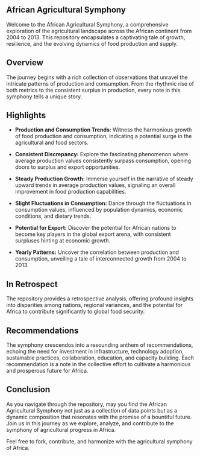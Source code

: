 ## African Agricultural Symphony ##

Welcome to the African Agricultural Symphony, a comprehensive exploration of the agricultural landscape across the African continent from 2004 to 2013. This repository encapsulates a captivating tale of growth, resilience, and the evolving dynamics of food production and supply.

## Overview
The journey begins with a rich collection of observations that unravel the intricate patterns of production and consumption. From the rhythmic rise of both metrics to the consistent surplus in production, every note in this symphony tells a unique story.

## Highlights
- **Production and Consumption Trends:** Witness the harmonious growth of food production and consumption, indicating a potential surge in the agricultural and food sectors.
  
- **Consistent Discrepancy:** Explore the fascinating phenomenon where average production values consistently surpass consumption, opening doors to surplus and export opportunities.

- **Steady Production Growth:** Immerse yourself in the narrative of steady upward trends in average production values, signaling an overall improvement in food production capabilities.

- **Slight Fluctuations in Consumption:** Dance through the fluctuations in consumption values, influenced by population dynamics, economic conditions, and dietary trends.

- **Potential for Export:** Discover the potential for African nations to become key players in the global export arena, with consistent surpluses hinting at economic growth.

- **Yearly Patterns:** Uncover the correlation between production and consumption, unveiling a tale of interconnected growth from 2004 to 2013.

## In Retrospect
The repository provides a retrospective analysis, offering profound insights into disparities among nations, regional variances, and the potential for Africa to contribute significantly to global food security.

## Recommendations
The symphony crescendos into a resounding anthem of recommendations, echoing the need for investment in infrastructure, technology adoption, sustainable practices, collaboration, education, and capacity building. Each recommendation is a note in the collective effort to cultivate a harmonious and prosperous future for Africa.

## Conclusion
As you navigate through the repository, may you find the African Agricultural Symphony not just as a collection of data points but as a dynamic composition that resonates with the promise of a bountiful future. Join us in this journey as we explore, analyze, and contribute to the symphony of agricultural progress in Africa.



Feel free to fork, contribute, and harmonize with the agricultural symphony of Africa.
